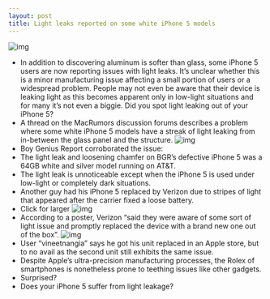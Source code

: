 ```yaml
---
layout: post
title: Light leaks reported on some white iPhone 5 models
---
```

![img](http://media.idownloadblog.com/wp-content/uploads/2012/09/iPhone-5-white-camera-closeup-001.jpg)
* In addition to discovering aluminum is softer than glass, some iPhone 5 users are now reporting issues with light leaks. It’s unclear whether this is a minor manufacturing issue affecting a small portion of users or a widespread problem. People may not even be aware that their device is leaking light as this becomes apparent only in low-light situations and for many it’s not even a biggie. Did you spot light leaking out of your iPhone 5?
* A thread on the MacRumors discussion forums describes a problem where some white iPhone 5 models have a streak of light leaking from in-between the glass panel and the structure.
![img](http://media.idownloadblog.com/wp-content/uploads/2012/09/iPhone-5-light-leakage-001.jpg)
* Boy Genius Report corroborated the issue:
* The light leak and loosening chamfer on BGR’s defective iPhone 5 was a 64GB white and silver model running on AT&T.
* The light leak is unnoticeable except when the iPhone 5 is used under low-light or completely dark situations.
* Another guy had his iPhone 5 replaced by Verizon due to stripes of light that appeared after the carrier fixed a loose battery.
* Click for larger
![img](http://media.idownloadblog.com/wp-content/uploads/2012/09/iPhone-5-light-leakage-002.jpg)
* According to a poster, Verizon “said they were aware of some sort of light issue and promptly replaced the device with a brand new one out of the box”.
![img](http://media.idownloadblog.com/wp-content/uploads/2012/09/iPhone-5-light-leakage-003.jpg)
* User “vineetnangia” says he got his unit replaced in an Apple store, but to no avail as the second unit still exhibits the same issue.
* Despite Apple’s ultra-precision manufacturing processes, the Rolex of smartphones is nonetheless prone to teething issues like other gadgets.
* Surprised?
* Does your iPhone 5 suffer from light leakage?

